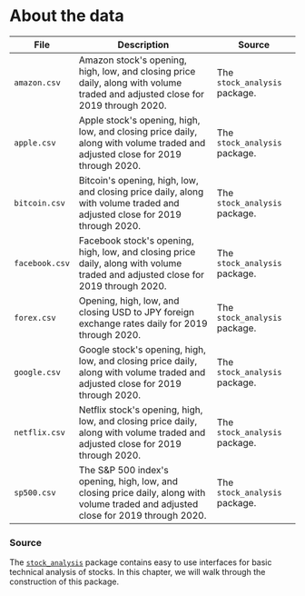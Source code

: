 # About the data

| File | Description | Source |
| --- | --- | --- |
| `amazon.csv` | Amazon stock's opening, high, low, and closing price daily, along with volume traded and adjusted close for 2019 through 2020. | The `stock_analysis` package. |
| `apple.csv` | Apple stock's opening, high, low, and closing price daily, along with volume traded and adjusted close for 2019 through 2020. | The `stock_analysis` package. |
| `bitcoin.csv` | Bitcoin's opening, high, low, and closing price daily, along with volume traded and adjusted close for 2019 through 2020. | The `stock_analysis` package. |
| `facebook.csv` | Facebook stock's opening, high, low, and closing price daily, along with volume traded and adjusted close for 2019 through 2020. | The `stock_analysis` package. |
| `forex.csv` | Opening, high, low, and closing USD to JPY foreign exchange rates daily for 2019 through 2020. | The `stock_analysis` package. |
| `google.csv` | Google stock's opening, high, low, and closing price daily, along with volume traded and adjusted close for 2019 through 2020. | The `stock_analysis` package. |
| `netflix.csv` | Netflix stock's opening, high, low, and closing price daily, along with volume traded and adjusted close for 2019 through 2020. | The `stock_analysis` package. |
| `sp500.csv` | The S&P 500 index's opening, high, low, and closing price daily, along with volume traded and adjusted close for 2019 through 2020. | The `stock_analysis` package. |

### Source
The [`stock_analysis`](https://github.com/fenago/stock-analysis) package contains easy to use interfaces for basic technical analysis of stocks. In this chapter, we will walk through the construction of this package.
